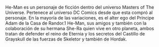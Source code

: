 He-Man es un personaje de ficción dentro del universo Masters of The Universe. Pertenece al universo DC Comics desde que esta compró al personaje. En la mayoría de las variaciones, es el alter ego del Príncipe Adam de la Casa de Randor.1​ He-Man, sus amigos y también con la colaboración de su hermana She-Ra quien vive en otro planeta, ambos tratan de defender el reino de Eternia y los secretos del Castillo de Grayskull de las fuerzas de Skeletor y también de Hordak.
